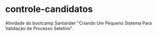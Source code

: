 # controle-candidatos
Atividade do bootcamp Santander "Criando Um Pequeno Sistema Para Validação de Processo Seletivo".
